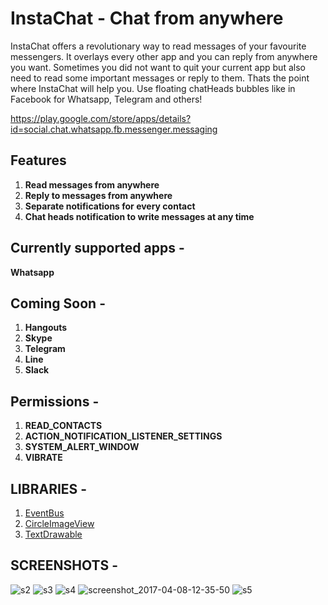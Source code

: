 # InstaChat - Chat from anywhere

InstaChat offers a revolutionary way to read messages of your favourite messengers. It overlays every other app and you can reply from anywhere you want.
Sometimes you did not want to quit your current app but also need to read some important messages or reply to them. Thats the point where InstaChat will help you.
Use floating chatHeads bubbles like in Facebook for Whatsapp, Telegram and others!

https://play.google.com/store/apps/details?id=social.chat.whatsapp.fb.messenger.messaging

## Features

1. **Read messages from anywhere**
1. **Reply to messages from anywhere**
1. **Separate notifications for every contact**
1. **Chat heads notification to write messages at any time**


## Currently supported apps - 

**Whatsapp**

## Coming Soon -

1. **Hangouts**
1. **Skype**
1. **Telegram**
1. **Line**
1. **Slack**

## Permissions - 

1. **READ_CONTACTS**
1. **ACTION_NOTIFICATION_LISTENER_SETTINGS**
1. **SYSTEM_ALERT_WINDOW**
1. **VIBRATE**

## LIBRARIES -

1. [EventBus](https://github.com/greenrobot/EventBus)
1. [CircleImageView](https://github.com/hdodenhof/CircleImageView)
1. [TextDrawable](https://github.com/amulyakhare/TextDrawable)

## SCREENSHOTS -

![s2](https://cloud.githubusercontent.com/assets/12782512/24828687/1c77190a-1c80-11e7-9389-d05f2efc91a0.jpg)
![s3](https://cloud.githubusercontent.com/assets/12782512/24828688/1cc13c38-1c80-11e7-9b47-011fc6e5131f.jpg)
![s4](https://cloud.githubusercontent.com/assets/12782512/24828689/1eb46894-1c80-11e7-9b4c-a63945be0ee8.jpg)
![screenshot_2017-04-08-12-35-50](https://cloud.githubusercontent.com/assets/12782512/24828692/235b2072-1c80-11e7-9b13-74fdbce501fb.jpg)
![s5](https://cloud.githubusercontent.com/assets/12782512/24828690/213c365a-1c80-11e7-812d-d96911170f2a.jpg)

